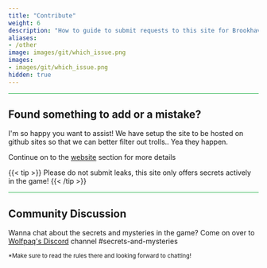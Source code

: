 ```yaml
---
title: "Contribute"
weight: 6
description: "How to guide to submit requests to this site for Brookhaven RP Secrets and mysteries or ask questions about this site."
aliases:
- /other
image: images/git/which_issue.png
images: 
- images/git/which_issue.png
hidden: true
---
```

<hr style="background-color: #28b44c" size=8>

## Found something to add or a mistake?

I'm so happy you want to assist! We have setup the site to be hosted on github sites so that we can better filter out trolls.. Yea they happen.

Continue on to the [website](/contribute/website/) section for more details

{{< tip >}}
Please do not submit leaks, this site only offers secrets actively in the game!
{{< /tip >}}

<hr style="background-color: #28b44c" size=8>

## Community Discussion

Wanna chat about the secrets and mysteries in the game? Come on over to [Wolfpaq's Discord](https://discord.gg/wolfpaqgames) channel #secrets-and-mysteries 

<sub>*Make sure to read the rules there and looking forward to chatting!</sub>
